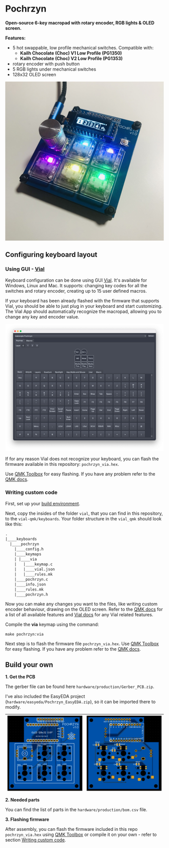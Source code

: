 # Pochrzyn

**Open-source 6-key macropad with rotary encoder, RGB lights &amp; OLED screen.**

**Features:**
- 5 hot swappable, low profile mechanical switches. Compatible with:
  - **Kailh Chocolate (Choc) V1 Low Profile (PG1350)**
  - **Kailh Chocolate (Choc) V2 Low Profile (PG1353)**
- rotary encoder with push button
- 5 RGB lights under mechanical switches
- 128x32 OLED screen

![Pochrzyn Keyboard](images/Pochrzyn_keyboard.jpg)

## Configuring keyboard layout
### Using GUI - [Vial](https://get.vial.today/)

Keyboard configuration can be done using GUI [Vial](https://get.vial.today/).
It's available for Windows, Linux and Mac. It supports: changing key codes for all the
switches and rotary encoder, creating up to 15 user defined macros.

If your keyboard has been already flashed with the firmware that supports Vial, you should be
able to just plug in your keyboard and start customizing. The Vial App should automatically
recognize the macropad, allowing you to change any key and encoder value.

![Vial GUI Screenshot](images/Vial_screenshot.png)

If for any reason Vial does not recognize your keyboard, you can flash the firmware available 
in this repository: `pochrzyn_via.hex`.

Use [QMK Toolbox](https://github.com/qmk/qmk_toolbox) for easy flashing.
If you have any problem refer to the [QMK docs](https://docs.qmk.fm/#/newbs_flashing).

### Writing custom code

First, set up your [build environment](https://get.vial.today/gettingStarted/porting-to-vial.html).

Next, copy the insides of the folder `vial`, that you can find in this repository, to the `vial-qmk/keyboards`.
Your folder structure in the `vial_qmk` should look like this:
```
.
|____keyboards
  |____pochrzyn
    |____config.h
    |____keymaps
    | |____via
    |   |____keymap.c
    |   |____vial.json
    |   |____rules.mk
    |____pochrzyn.c
    |____info.json
    |____rules.mk
    |____pochrzyn.h
```

Now you can make any changes you want to the files, like writing custom encoder behaviour, 
drawing on the OLED screen. Refer to the [QMK docs](https://docs.qmk.fm/) for a list of all available 
features and [Vial docs](https://get.vial.today/) for any Vial related features.

Compile the **via** keymap using the command:
```shell
make pochrzyn:via
```
Next step is to flash the firmware file `pochrzyn_via.hex`. 
Use [QMK Toolbox](https://github.com/qmk/qmk_toolbox) for easy flashing.
If you have any problem refer to the [QMK docs](https://docs.qmk.fm/#/newbs_flashing).


## Build your own

**1. Get the PCB**

The gerber file can be found here `hardware/production/Gerber_PCB.zip`.

I've also included the EasyEDA project (`hardware/easyeda/Pochrzyn_EasyEDA.zip`), 
so it can be imported there to modify.

| ![PCB Top](images/pcb_top.png) |  ![PCB Bottom](images/pcb_bottom.png) |
| --- | --- |


**2. Needed parts**

You can find the list of parts in the `hardware/production/bom.csv` file.

**3. Flashing firmware**

After assembly, you can flash the firmware included in this repo `pochrzyn_via.hex`
using [QMK Toolbox](https://github.com/qmk/qmk_toolbox) or compile it on your own - 
refer to section [Writing custom code](#writing-custom-code).
